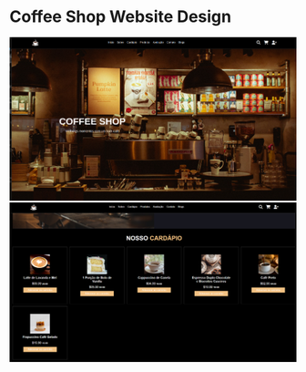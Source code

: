 
# Coffee Shop Website Design




<img src="https://github.com/francyelle349/portfolio/blob/main/coffeePage2.png">
<img src="https://github.com/francyelle349/CoffeeShop/blob/main/CoffeeShopOficial/img/Screenshot_3.png">




